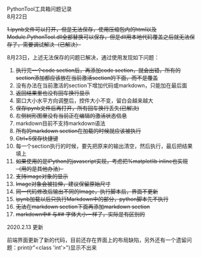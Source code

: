 PythonTool工具箱问题记录  
8月22日

~~1.ipynb文件可以打开，但是无法保存，使用压缩包内的html以及Module.PythonTool.dll全部替换可以保存，但是dll用本地代码覆盖之后就无法保存了，需要调试解决（已解决）~~

8月23日，上述无法保存的问题已解决，通过使用发现如下问题：

1. ~~执行完一个code section后，再添加code section，就会出错，所有的section添加都应该放在当前激活section的下面，而不是覆盖~~
2. 没有办法在当前激活的section下增加代码或markdown，只能加在最后面
3. ~~返回结果里也没有回车换行显示~~
4. 窗口大小水平方向调整后，控件大小不变，留白会越来越大
5. ~~保存ipynb文件后再打开，所有回车换行丢失\(已解决\)~~
6. ~~左侧树形图里没有当前正在编辑的激活状态信息~~
7. markdown目前不支持markdown语法
8. ~~所有的markdown section在加载的时候就应该被执行~~
9. ~~Ctrl+S保存快捷键~~
10. 每一个section执行的时候，要先把原来的输出清空，然后执行，最后把结果填上
11. ~~如果使用的是IPython的javascript实现，考虑把%matplotlib inline也实现（用的是其他办法）~~
12. ~~支持image对象的显示~~
13. ~~Image对象会被拉伸，建议保留原始尺寸~~
14. ~~同一代码修改后输出不同的Image，执行脚本后，界面不更新~~
15. ~~ipynb加载以后只执行Markdown中的部分，python脚本先不执行~~
16. ~~无法在markdown section下面再添加markdown section~~
17. ~~markdown中\# 与\#\# 字体大小一样了，实际是有区别的~~

2020.2.13 更新

前端界面更新了新的代码，目前还存在界面上的布局缺陷，另外还有一个遗留问题：print\(r"&lt;class 'int'&gt;"\)显示不出来

